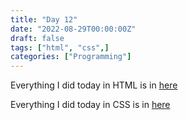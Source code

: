 ```yaml
---
title: "Day 12"
date: "2022-08-29T00:00:00Z"
draft: false
tags: ["html", "css",]
categories: ["Programming"]
---
```


Everything I did today in HTML is in [here](https://github.com/Szymonbaczek/quickstart/blob/main/content/study-files/012html.html "some html")

Everything I did today in CSS is in [here](https://github.com/Szymonbaczek/quickstart/blob/main/content/study-files/012css.css "some css")